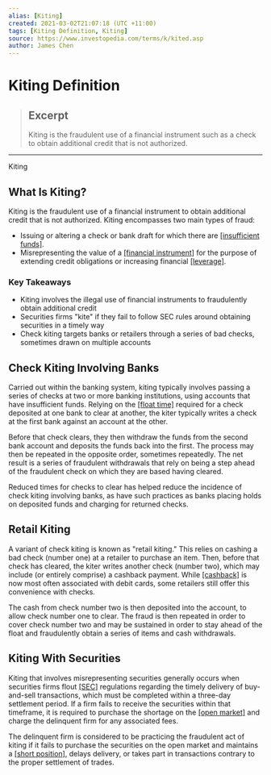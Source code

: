 ```yaml
---
alias: [Kiting]
created: 2021-03-02T21:07:18 (UTC +11:00)
tags: [Kiting Definition, Kiting]
source: https://www.investopedia.com/terms/k/kited.asp
author: James Chen
---
```


# Kiting Definition

> ## Excerpt
> Kiting is the fraudulent use of a financial instrument such as a check to obtain additional credit that is not authorized.

---

Kiting
## What Is Kiting?

Kiting is the fraudulent use of a financial instrument to obtain additional credit that is not authorized. Kiting encompasses two main types of fraud:

-   Issuing or altering a check or bank draft for which there are [[insufficient funds]](https://www.investopedia.com/terms/i/insufficient_funds.asp).
-   Misrepresenting the value of a [[financial instrument]](https://www.investopedia.com/terms/f/financialinstrument.asp) for the purpose of extending credit obligations or increasing financial [[leverage]](https://www.investopedia.com/terms/l/leverage.asp).

### Key Takeaways

-   Kiting involves the illegal use of financial instruments to fraudulently obtain additional credit
-   Securities firms "kite" if they fail to follow SEC rules around obtaining securities in a timely way
-   Check kiting targets banks or retailers through a series of bad checks, sometimes drawn on multiple accounts

## Check Kiting Involving Banks

Carried out within the banking system, kiting typically involves passing a series of checks at two or more banking institutions, using accounts that have insufficient funds. Relying on the [[float time]](https://www.investopedia.com/terms/f/float.asp) required for a check deposited at one bank to clear at another, the kiter typically writes a check at the first bank against an account at the other.

Before that check clears, they then withdraw the funds from the second bank account and deposits the funds back into the first. The process may then be repeated in the opposite order, sometimes repeatedly. The net result is a series of fraudulent withdrawals that rely on being a step ahead of the fraudulent check on which they are based having cleared.

Reduced times for checks to clear has helped reduce the incidence of check kiting involving banks, as have such practices as banks placing holds on deposited funds and charging for returned checks.

## Retail Kiting

A variant of check kiting is known as "retail kiting." This relies on cashing a bad check (number one) at a retailer to purchase an item. Then, before that check has cleared, the kiter writes another check (number two), which may include (or entirely comprise) a cashback payment. While [[cashback]](https://www.investopedia.com/terms/c/cash-back.asp) is now most often associated with debit cards, some retailers still offer this convenience with checks.

The cash from check number two is then deposited into the account, to allow check number one to clear. The fraud is then repeated in order to cover check number two and may be sustained in order to stay ahead of the float and fraudulently obtain a series of items and cash withdrawals.

## Kiting With Securities

Kiting that involves misrepresenting securities generally occurs when securities firms flout [[SEC]](https://www.investopedia.com/terms/s/sec.asp) regulations regarding the timely delivery of buy-and-sell transactions, which must be completed within a three-day settlement period. If a firm fails to receive the securities within that timeframe, it is required to purchase the shortage on the [[open market]](https://www.investopedia.com/terms/o/open-market.asp) and charge the delinquent firm for any associated fees.

The delinquent firm is considered to be practicing the fraudulent act of kiting if it fails to purchase the securities on the open market and maintains a [[short position]](https://www.investopedia.com/terms/s/short.asp), delays delivery, or takes part in transactions contrary to the proper settlement of trades.
